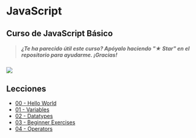 # JavaScript

## Curso de JavaScript Básico

> ##### ¿Te ha parecido útil este curso? Apóyalo haciendo "★ Star" en el repositorio para ayudarme. ¡Gracias!

![](./Images/JavaScript.jpg)

## Lecciones

* [00 - Hello World](./Basic/00-helloworld.js)
* [01 - Variables](./Basic/01-variables.js)
* [02 - Datatypes](./Basic/02-datatypes.js)
* [03 - Beginner Exercises](./Basic/03-beginner-exercises.js)
* [04 - Operators](./Basic/04-operators.js)
